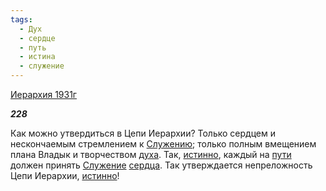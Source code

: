 ```yaml
---
tags:
  - Дух
  - сердце
  - путь
  - истина
  - служение
---
```

[Иерархия 1931г](https://127.0.0.1:4002/agni/1931)

___228___

Как можно утвердиться в Цепи Иерархии? Только сердцем и нескончаемым стремлением к [Служению](../../../tags/#служение); только полным вмещением плана Владык и творчеством [духа](../../../tags/#Дух). Так, [истинно](../../../tags/#истина), каждый на [пути](../../../tags/#путь) должен принять [Служение](../../../tags/#служение) [сердца](../../../tags/#сердце). Так утверждается непреложность Цепи Иерархии, [истинно](../../../tags/#истина)!   


